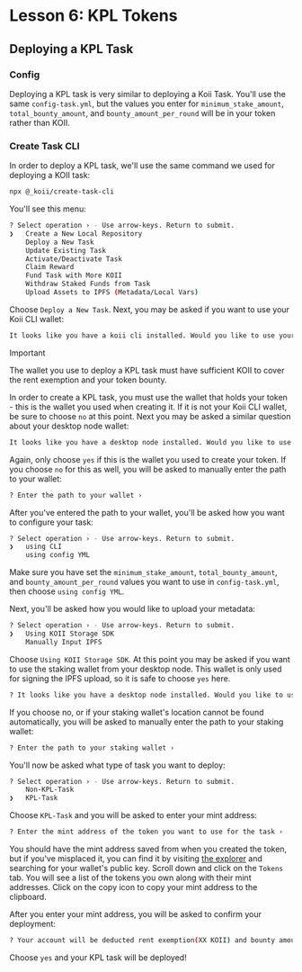 # Lesson 6: KPL Tokens

## Deploying a KPL Task

### Config

Deploying a KPL task is very similar to deploying a Koii Task. You'll use the same `config-task.yml`, but the values you enter for `minimum_stake_amount`, `total_bounty_amount`, and `bounty_amount_per_round` will be in your token rather than KOII.

### Create Task CLI

In order to deploy a KPL task, we'll use the same command we used for deploying a KOII task:

```sh
npx @_koii/create-task-cli
```

You'll see this menu:

```sh
? Select operation › - Use arrow-keys. Return to submit.
❯   Create a New Local Repository
    Deploy a New Task
    Update Existing Task
    Activate/Deactivate Task
    Claim Reward
    Fund Task with More KOII
    Withdraw Staked Funds from Task
    Upload Assets to IPFS (Metadata/Local Vars)
```

Choose `Deploy a New Task`. Next, you may be asked if you want to use your Koii CLI wallet:

```sh
It looks like you have a koii cli installed. Would you like to use your koii cli key (/home/laura/.config/koii/id.json) to deploy this task? › (y/N)
```

> [!IMPORTANT]
>
> The wallet you use to deploy a KPL task must have sufficient KOII to cover the rent exemption and your token bounty.

In order to create a KPL task, you must use the wallet that holds your token - this is the wallet you used when creating it. If it is not your Koii CLI wallet, be sure to choose `no` at this point. Next you may be asked a similar question about your desktop node wallet:

```sh
It looks like you have a desktop node installed. Would you like to use your desktop node key (/home/laura/.config/KOII-Desktop-Node/wallets/Laura Work_mainSystemWallet.json) to deploy this task? › (y/N)
```

Again, only choose `yes` if this is the wallet you used to create your token. If you choose `no` for this as well, you will be asked to manually enter the path to your wallet:

```sh
? Enter the path to your wallet ›
```

After you've entered the path to your wallet, you'll be asked how you want to configure your task:

```sh
? Select operation › - Use arrow-keys. Return to submit.
❯   using CLI
    using config YML
```

Make sure you have set the `minimum_stake_amount`, `total_bounty_amount`, and `bounty_amount_per_round` values you want to use in `config-task.yml`, then choose `using config YML`.

Next, you'll be asked how you would like to upload your metadata:

```sh
? Select operation › - Use arrow-keys. Return to submit.
❯   Using KOII Storage SDK
    Manually Input IPFS
```

Choose `Using KOII Storage SDK`. At this point you may be asked if you want to use the staking wallet from your desktop node. This wallet is only used for signing the IPFS upload, so it is safe to choose `yes` here.

```sh
? It looks like you have a desktop node installed. Would you like to use your desktop node staking key (/home/laura/.config/KOII-Desktop-Node/namespace/Laura Work_stakingWallet.json) to sign this upload to IPFS? › (y/N)
```

If you choose no, or if your staking wallet's location cannot be found automatically, you will be asked to manually enter the path to your staking wallet:

```sh
? Enter the path to your staking wallet ›
```

You'll now be asked what type of task you want to deploy:

```sh
? Select operation › - Use arrow-keys. Return to submit.
    Non-KPL-Task
❯   KPL-Task
```

Choose `KPL-Task` and you will be asked to enter your mint address:

```sh
? Enter the mint address of the token you want to use for the task ›
```

You should have the mint address saved from when you created the token, but if you've misplaced it, you can find it by visiting [the explorer](https://explorer.koii.live/) and searching for your wallet's public key. Scroll down and click on the `Tokens` tab. You will see a list of the tokens you own along with their mint addresses. Click on the copy icon to copy your mint address to the clipboard.

After you enter your mint address, you will be asked to confirm your deployment:

```sh
? Your account will be deducted rent exemption(XX KOII) and bounty amount fees (XX Tokens) › (y/N)
```

Choose `yes` and your KPL task will be deployed!
